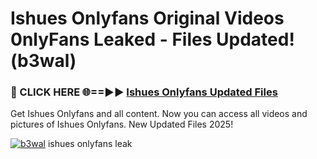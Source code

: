 # Ishues Onlyfans Original Videos 0nlyFans Leaked - Files Updated! (b3wal)

<h3>🔴 CLICK HERE 🌐==►► <a href="https://tinyurl.com/2jnfzry5" rel="nofollow">Ishues Onlyfans Updated Files</a></h3>

Get Ishues Onlyfans and all content. Now you can access all videos and pictures of Ishues Onlyfans. New Updated Files 2025!

[![b3wal](https://i.imgur.com/GyGTBgg.gif)](https://tinyurl.com/2jnfzry5)
ishues onlyfans leak